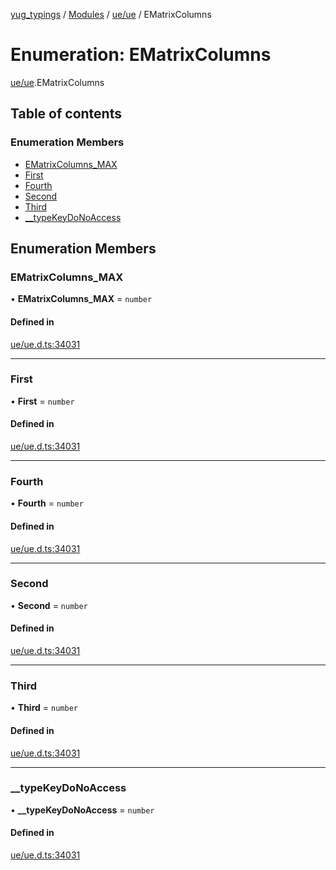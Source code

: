 [yug_typings](../README.md) / [Modules](../modules.md) / [ue/ue](../modules/ue_ue.md) / EMatrixColumns

# Enumeration: EMatrixColumns

[ue/ue](../modules/ue_ue.md).EMatrixColumns

## Table of contents

### Enumeration Members

- [EMatrixColumns\_MAX](ue_ue.EMatrixColumns.md#ematrixcolumns_max)
- [First](ue_ue.EMatrixColumns.md#first)
- [Fourth](ue_ue.EMatrixColumns.md#fourth)
- [Second](ue_ue.EMatrixColumns.md#second)
- [Third](ue_ue.EMatrixColumns.md#third)
- [\_\_typeKeyDoNoAccess](ue_ue.EMatrixColumns.md#__typekeydonoaccess)

## Enumeration Members

### EMatrixColumns\_MAX

• **EMatrixColumns\_MAX** = `number`

#### Defined in

[ue/ue.d.ts:34031](https://github.com/YugMetaverse/yug_typings/blob/b7d9b19/ue/ue.d.ts#L34031)

___

### First

• **First** = `number`

#### Defined in

[ue/ue.d.ts:34031](https://github.com/YugMetaverse/yug_typings/blob/b7d9b19/ue/ue.d.ts#L34031)

___

### Fourth

• **Fourth** = `number`

#### Defined in

[ue/ue.d.ts:34031](https://github.com/YugMetaverse/yug_typings/blob/b7d9b19/ue/ue.d.ts#L34031)

___

### Second

• **Second** = `number`

#### Defined in

[ue/ue.d.ts:34031](https://github.com/YugMetaverse/yug_typings/blob/b7d9b19/ue/ue.d.ts#L34031)

___

### Third

• **Third** = `number`

#### Defined in

[ue/ue.d.ts:34031](https://github.com/YugMetaverse/yug_typings/blob/b7d9b19/ue/ue.d.ts#L34031)

___

### \_\_typeKeyDoNoAccess

• **\_\_typeKeyDoNoAccess** = `number`

#### Defined in

[ue/ue.d.ts:34031](https://github.com/YugMetaverse/yug_typings/blob/b7d9b19/ue/ue.d.ts#L34031)
